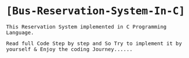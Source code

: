 <samp>
  
# [Bus-Reservation-System-In-C]

This Reservation System implemented in C Programming Language.

Read full Code Step by step and So Try to implement it by yourself & Enjoy the coding Journey......
